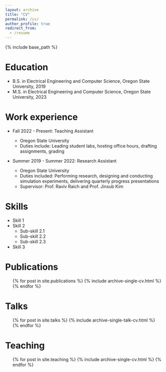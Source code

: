 ```yaml
---
layout: archive
title: "CV"
permalink: /cv/
author_profile: true
redirect_from:
  - /resume
---
```


{% include base_path %}

Education
======
* B.S. in Electrical Engineering and Computer Science, Oregon State University, 2019
* M.S. in Electrical Engineering and Computer Science, Oregon State University, 2023

Work experience
======
* Fall 2022 - Present: Teaching Assistant
  * Oregon State University
  * Duties include: Leading student labs, hosting office hours, drafting assignments, grading

* Summer 2019 - Summer 2022: Research Assistant
  * Oregon State University
  * Duties included: Performing research, designing and conducting simulation experiments, delivering quarterly progress presentations
  * Supervisor: Prof. Raviv Raich and Prof. Jinsub Kim
  
Skills
======
* Skill 1
* Skill 2
  * Sub-skill 2.1
  * Sub-skill 2.2
  * Sub-skill 2.3
* Skill 3

Publications
======
  <ul>{% for post in site.publications %}
    {% include archive-single-cv.html %}
  {% endfor %}</ul>
  
Talks
======
  <ul>{% for post in site.talks %}
    {% include archive-single-talk-cv.html %}
  {% endfor %}</ul>
  
Teaching
======
  <ul>{% for post in site.teaching %}
    {% include archive-single-cv.html %}
  {% endfor %}</ul>
